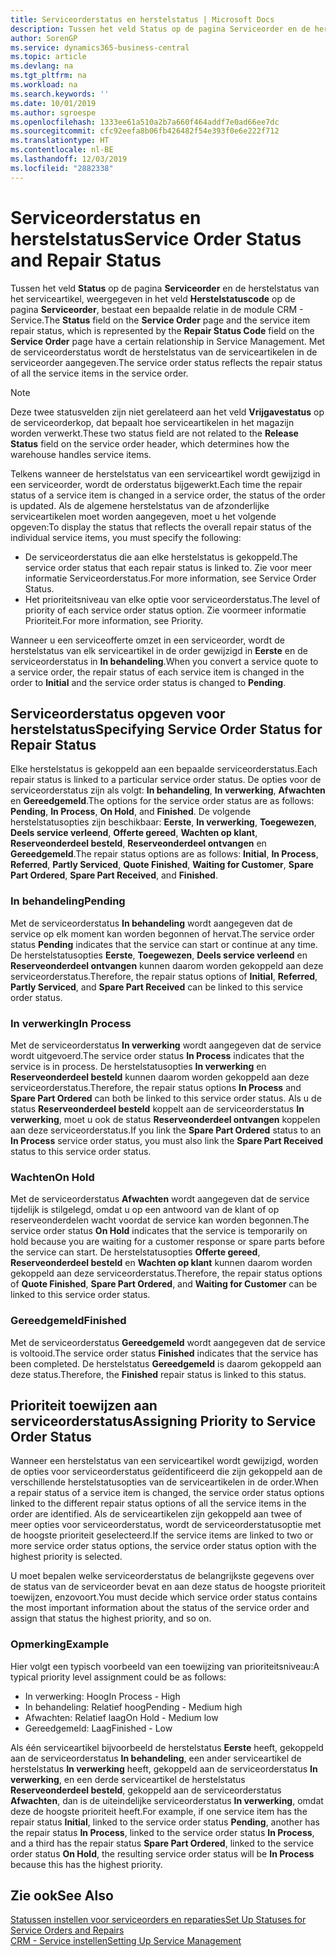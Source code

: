 ```yaml
---
title: Serviceorderstatus en herstelstatus | Microsoft Docs
description: Tussen het veld Status op de pagina Serviceorder en de herstelstatus van het serviceartikel, weergegeven in het veld Herstelstatuscode op de pagina Serviceorder, bestaat een bepaalde relatie in de module CRM - Service. Met de serviceorderstatus wordt de herstelstatus van de serviceartikelen in de serviceorder aangegeven.
author: SorenGP
ms.service: dynamics365-business-central
ms.topic: article
ms.devlang: na
ms.tgt_pltfrm: na
ms.workload: na
ms.search.keywords: ''
ms.date: 10/01/2019
ms.author: sgroespe
ms.openlocfilehash: 1333ee61a510a2b7a660f464addf7e0ad66ee7dc
ms.sourcegitcommit: cfc92eefa8b06fb426482f54e393f0e6e222f712
ms.translationtype: HT
ms.contentlocale: nl-BE
ms.lasthandoff: 12/03/2019
ms.locfileid: "2882338"
---
```

# <a name="service-order-status-and-repair-status"></a><span data-ttu-id="90761-104">Serviceorderstatus en herstelstatus</span><span class="sxs-lookup"><span data-stu-id="90761-104">Service Order Status and Repair Status</span></span>
<span data-ttu-id="90761-105">Tussen het veld **Status** op de pagina **Serviceorder** en de herstelstatus van het serviceartikel, weergegeven in het veld **Herstelstatuscode** op de pagina **Serviceorder**, bestaat een bepaalde relatie in de module CRM - Service.</span><span class="sxs-lookup"><span data-stu-id="90761-105">The **Status** field on the **Service Order** page and the service item repair status, which is represented by the **Repair Status Code** field on the **Service Order** page have a certain relationship in Service Management.</span></span> <span data-ttu-id="90761-106">Met de serviceorderstatus wordt de herstelstatus van de serviceartikelen in de serviceorder aangegeven.</span><span class="sxs-lookup"><span data-stu-id="90761-106">The service order status reflects the repair status of all the service items in the service order.</span></span>  

> [!NOTE]  
>  <span data-ttu-id="90761-107">Deze twee statusvelden zijn niet gerelateerd aan het veld **Vrijgavestatus** op de serviceorderkop, dat bepaalt hoe serviceartikelen in het magazijn worden verwerkt.</span><span class="sxs-lookup"><span data-stu-id="90761-107">These two status field are not related to the **Release Status** field on the service order header, which determines how the warehouse handles service items.</span></span>  

 <span data-ttu-id="90761-108">Telkens wanneer de herstelstatus van een serviceartikel wordt gewijzigd in een serviceorder, wordt de orderstatus bijgewerkt.</span><span class="sxs-lookup"><span data-stu-id="90761-108">Each time the repair status of a service item is changed in a service order, the status of the order is updated.</span></span> <span data-ttu-id="90761-109">Als de algemene herstelstatus van de afzonderlijke serviceartikelen moet worden aangegeven, moet u het volgende opgeven:</span><span class="sxs-lookup"><span data-stu-id="90761-109">To display the status that reflects the overall repair status of the individual service items, you must specify the following:</span></span>  

* <span data-ttu-id="90761-110">De serviceorderstatus die aan elke herstelstatus is gekoppeld.</span><span class="sxs-lookup"><span data-stu-id="90761-110">The service order status that each repair status is linked to.</span></span> <span data-ttu-id="90761-111">Zie voor meer informatie Serviceorderstatus.</span><span class="sxs-lookup"><span data-stu-id="90761-111">For more information, see Service Order Status.</span></span>  
* <span data-ttu-id="90761-112">Het prioriteitsniveau van elke optie voor serviceorderstatus.</span><span class="sxs-lookup"><span data-stu-id="90761-112">The level of priority of each service order status option.</span></span> <span data-ttu-id="90761-113">Zie voormeer informatie Prioriteit.</span><span class="sxs-lookup"><span data-stu-id="90761-113">For more information, see Priority.</span></span>  

 <span data-ttu-id="90761-114">Wanneer u een serviceofferte omzet in een serviceorder, wordt de herstelstatus van elk serviceartikel in de order gewijzigd in **Eerste** en de serviceorderstatus in **In behandeling**.</span><span class="sxs-lookup"><span data-stu-id="90761-114">When you convert a service quote to a service order, the repair status of each service item is changed in the order to **Initial** and the service order status is changed to **Pending**.</span></span>  

## <a name="specifying-service-order-status-for-repair-status"></a><span data-ttu-id="90761-115">Serviceorderstatus opgeven voor herstelstatus</span><span class="sxs-lookup"><span data-stu-id="90761-115">Specifying Service Order Status for Repair Status</span></span>  
<span data-ttu-id="90761-116">Elke herstelstatus is gekoppeld aan een bepaalde serviceorderstatus.</span><span class="sxs-lookup"><span data-stu-id="90761-116">Each repair status is linked to a particular service order status.</span></span> <span data-ttu-id="90761-117">De opties voor de serviceorderstatus zijn als volgt: **In behandeling**, **In verwerking**, **Afwachten** en **Gereedgemeld**.</span><span class="sxs-lookup"><span data-stu-id="90761-117">The options for the service order status are as follows: **Pending**, **In Process**, **On Hold**, and **Finished**.</span></span> <span data-ttu-id="90761-118">De volgende herstelstatusopties zijn beschikbaar: **Eerste**, **In verwerking**, **Toegewezen**, **Deels service verleend**, **Offerte gereed**, **Wachten op klant**, **Reserveonderdeel besteld**, **Reserveonderdeel ontvangen** en **Gereedgemeld**.</span><span class="sxs-lookup"><span data-stu-id="90761-118">The repair status options are as follows: **Initial**, **In Process**, **Referred**, **Partly Serviced**, **Quote Finished**, **Waiting for Customer**, **Spare Part Ordered**, **Spare Part Received**, and **Finished**.</span></span>  

### <a name="pending"></a><span data-ttu-id="90761-119">In behandeling</span><span class="sxs-lookup"><span data-stu-id="90761-119">Pending</span></span>  
<span data-ttu-id="90761-120">Met de serviceorderstatus **In behandeling** wordt aangegeven dat de service op elk moment kan worden begonnen of hervat.</span><span class="sxs-lookup"><span data-stu-id="90761-120">The service order status **Pending** indicates that the service can start or continue at any time.</span></span> <span data-ttu-id="90761-121">De herstelstatusopties **Eerste**, **Toegewezen**, **Deels service verleend** en **Reserveonderdeel ontvangen** kunnen daarom worden gekoppeld aan deze serviceorderstatus.</span><span class="sxs-lookup"><span data-stu-id="90761-121">Therefore, the repair status options of **Initial**, **Referred**, **Partly Serviced**, and **Spare Part Received** can be linked to this service order status.</span></span>  

### <a name="in-process"></a><span data-ttu-id="90761-122">In verwerking</span><span class="sxs-lookup"><span data-stu-id="90761-122">In Process</span></span>  
<span data-ttu-id="90761-123">Met de serviceorderstatus **In verwerking** wordt aangegeven dat de service wordt uitgevoerd.</span><span class="sxs-lookup"><span data-stu-id="90761-123">The service order status **In Process** indicates that the service is in process.</span></span> <span data-ttu-id="90761-124">De herstelstatusopties **In verwerking** en **Reserveonderdeel besteld** kunnen daarom worden gekoppeld aan deze serviceorderstatus.</span><span class="sxs-lookup"><span data-stu-id="90761-124">Therefore, the repair status options **In Process** and **Spare Part Ordered** can both be linked to this service order status.</span></span> <span data-ttu-id="90761-125">Als u de status **Reserveonderdeel besteld** koppelt aan de serviceorderstatus **In verwerking**, moet u ook de status **Reserveonderdeel ontvangen** koppelen aan deze serviceorderstatus.</span><span class="sxs-lookup"><span data-stu-id="90761-125">If you link the **Spare Part Ordered** status to an **In Process** service order status, you must also link the **Spare Part Received** status to this service order status.</span></span>  

### <a name="on-hold"></a><span data-ttu-id="90761-126">Wachten</span><span class="sxs-lookup"><span data-stu-id="90761-126">On Hold</span></span>  
<span data-ttu-id="90761-127">Met de serviceorderstatus **Afwachten** wordt aangegeven dat de service tijdelijk is stilgelegd, omdat u op een antwoord van de klant of op reserveonderdelen wacht voordat de service kan worden begonnen.</span><span class="sxs-lookup"><span data-stu-id="90761-127">The service order status **On Hold** indicates that the service is temporarily on hold because you are waiting for a customer response or spare parts before the service can start.</span></span> <span data-ttu-id="90761-128">De herstelstatusopties **Offerte gereed**, **Reserveonderdeel besteld** en **Wachten op klant** kunnen daarom worden gekoppeld aan deze serviceorderstatus.</span><span class="sxs-lookup"><span data-stu-id="90761-128">Therefore, the repair status options of **Quote Finished**, **Spare Part Ordered**, and **Waiting for Customer** can be linked to this service order status.</span></span>  

### <a name="finished"></a><span data-ttu-id="90761-129">Gereedgemeld</span><span class="sxs-lookup"><span data-stu-id="90761-129">Finished</span></span>  
<span data-ttu-id="90761-130">Met de serviceorderstatus **Gereedgemeld** wordt aangegeven dat de service is voltooid.</span><span class="sxs-lookup"><span data-stu-id="90761-130">The service order status **Finished** indicates that the service has been completed.</span></span> <span data-ttu-id="90761-131">De herstelstatus **Gereedgemeld** is daarom gekoppeld aan deze status.</span><span class="sxs-lookup"><span data-stu-id="90761-131">Therefore, the **Finished** repair status is linked to this status.</span></span>  

## <a name="assigning-priority-to-service-order-status"></a><span data-ttu-id="90761-132">Prioriteit toewijzen aan serviceorderstatus</span><span class="sxs-lookup"><span data-stu-id="90761-132">Assigning Priority to Service Order Status</span></span>  
<span data-ttu-id="90761-133">Wanneer een herstelstatus van een serviceartikel wordt gewijzigd, worden de opties voor serviceorderstatus geïdentificeerd die zijn gekoppeld aan de verschillende herstelstatusopties van de serviceartikelen in de order.</span><span class="sxs-lookup"><span data-stu-id="90761-133">When a repair status of a service item is changed, the service order status options linked to the different repair status options of all the service items in the order are identified.</span></span> <span data-ttu-id="90761-134">Als de serviceartikelen zijn gekoppeld aan twee of meer opties voor serviceorderstatus, wordt de serviceorderstatusoptie met de hoogste prioriteit geselecteerd.</span><span class="sxs-lookup"><span data-stu-id="90761-134">If the service items are linked to two or more service order status options, the service order status option with the highest priority is selected.</span></span>  

<span data-ttu-id="90761-135">U moet bepalen welke serviceorderstatus de belangrijkste gegevens over de status van de serviceorder bevat en aan deze status de hoogste prioriteit toewijzen, enzovoort.</span><span class="sxs-lookup"><span data-stu-id="90761-135">You must decide which service order status contains the most important information about the status of the service order and assign that status the highest priority, and so on.</span></span>  

### <a name="example"></a><span data-ttu-id="90761-136">Opmerking</span><span class="sxs-lookup"><span data-stu-id="90761-136">Example</span></span>  
<span data-ttu-id="90761-137">Hier volgt een typisch voorbeeld van een toewijzing van prioriteitsniveau:</span><span class="sxs-lookup"><span data-stu-id="90761-137">A typical priority level assignment could be as follows:</span></span>  

* <span data-ttu-id="90761-138">In verwerking: Hoog</span><span class="sxs-lookup"><span data-stu-id="90761-138">In Process - High</span></span>  
* <span data-ttu-id="90761-139">In behandeling: Relatief hoog</span><span class="sxs-lookup"><span data-stu-id="90761-139">Pending - Medium high</span></span>  
* <span data-ttu-id="90761-140">Afwachten: Relatief laag</span><span class="sxs-lookup"><span data-stu-id="90761-140">On Hold - Medium low</span></span>  
* <span data-ttu-id="90761-141">Gereedgemeld: Laag</span><span class="sxs-lookup"><span data-stu-id="90761-141">Finished - Low</span></span>  

<span data-ttu-id="90761-142">Als één serviceartikel bijvoorbeeld de herstelstatus **Eerste** heeft, gekoppeld aan de serviceorderstatus **In behandeling**, een ander serviceartikel de herstelstatus **In verwerking** heeft, gekoppeld aan de serviceorderstatus **In verwerking**, en een derde serviceartikel de herstelstatus **Reserveonderdeel besteld**, gekoppeld aan de serviceorderstatus **Afwachten**, dan is de uiteindelijke serviceorderstatus **In verwerking**, omdat deze de hoogste prioriteit heeft.</span><span class="sxs-lookup"><span data-stu-id="90761-142">For example, if one service item has the repair status **Initial**, linked to the service order status **Pending**, another has the repair status **In Process**, linked to the service order status **In Process**, and a third has the repair status **Spare Part Ordered**, linked to the service order status **On Hold**, the resulting service order status will be **In Process** because this has the highest priority.</span></span>  

## <a name="see-also"></a><span data-ttu-id="90761-143">Zie ook</span><span class="sxs-lookup"><span data-stu-id="90761-143">See Also</span></span>  
[<span data-ttu-id="90761-144">Statussen instellen voor serviceorders en reparaties</span><span class="sxs-lookup"><span data-stu-id="90761-144">Set Up Statuses for Service Orders and Repairs</span></span>](service-order-repair-status.md)  
[<span data-ttu-id="90761-145">CRM - Service instellen</span><span class="sxs-lookup"><span data-stu-id="90761-145">Setting Up Service Management</span></span>](service-setup-service.md)  
